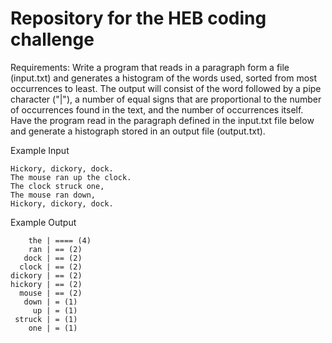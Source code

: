 # Repository for the HEB coding challenge

Requirements: Write a program that reads in a paragraph form a file (input.txt) and generates a histogram of the words used, sorted from most occurrences to least. The output will consist of the word followed by a pipe character ("|"), a number of equal signs that are proportional to the number of occurrences found in the text, and the number of occurrences itself. Have the program read in the paragraph defined in the input.txt file below and generate a histograph stored in an output file (output.txt).

Example Input

```
Hickory, dickory, dock.
The mouse ran up the clock.
The clock struck one,
The mouse ran down,
Hickory, dickory, dock.
```

Example Output

```
    the | ==== (4)
    ran | == (2)
   dock | == (2)
  clock | == (2)
dickory | == (2)
hickory | == (2)
  mouse | == (2)
   down | = (1)
     up | = (1)
 struck | = (1)
    one | = (1)
```
